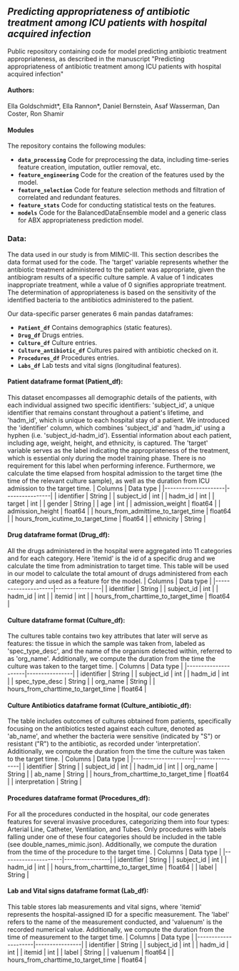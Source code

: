 ## *Predicting appropriateness of antibiotic treatment among ICU patients with hospital acquired infection*
Public repository containing code for model predicting antibiotic treatment appropriateness, as described in the manuscript "Predicting appropriateness of antibiotic treatment among ICU patients with hospital acquired infection"

#### Authors:
Ella Goldschmidt*, Ella Rannon*, Daniel Bernstein, Asaf Wasserman, Dan Coster, Ron Shamir

#### Modules
The repository contains the following modules:
* **`data_processing`** Code for preprocessing the data, including time-series feature creation, imputation, outlier removal, etc.
* **`feature_engineering`** Code for the creation of the features used by the model.
* **`feature_selection`** Code for feature selection methods and filtration of correlated and redundant features.
* **`feature_stats`** Code for conducting statistical tests on the features.
* **`models`** Code for the BalancedDataEnsemble model and a generic class for ABX appropriateness prediction model.

### Data:
The data used in our study is from MIMIC-III. This section describes the data format used for the code.
The 'target' variable represents whether the antibiotic treatment administered to the patient was appropriate, given the antibiogram results of a specific culture sample. A value of 1 indicates inappropriate treatment, while a value of 0 signifies appropriate treatment. The determination of appropriateness is based on the sensitivity of the identified bacteria to the antibiotics administered to the patient.

Our data-specific parser generates 6 main pandas dataframes:
* **`Patient_df`** Contains demographics (static features).
* **`Drug_df`** Drugs entries.
* **`Culture_df`** Culture entries.
* **`Culture_antibiotic_df`** Cultures paired with antibiotic checked on it.
* **`Procedures_df`** Procedures entries.
* **`Labs_df`** Lab tests and vital signs (longitudinal features).

#### Patient dataframe format (Patient_df):
This dataset encompasses all demographic details of the patients, with each individual assigned two specific identifiers: 'subject_id', a unique identifier that remains constant throughout a patient's lifetime, and 'hadm_id', which is unique to each hospital stay of a patient. We introduced the 'identifier' column, which combines 'subject_id' and 'hadm_id' using a hyphen (i.e. 'subject_id-hadm_id'). Essential information about each patient, including age, weight, height, and ethnicity, is captured. The 'target' variable serves as the label indicating the appropriateness of the treatment, which is essential only during the model training phase. There is no requirement for this label when performing inference. Furthermore, we calculate the time elapsed from hospital admission to the target time (the time of the relevant culture sample), as well as the duration from ICU admission to the target time.
|   Columns           | Data type      | 
|---------------------|----------------|
| identifier         | String         |
| subject_id         | int            |
| hadm_id            | int            |
| target             | int            |
| gender             | String         |
| age                | int            |
| admission_weight             | float64        |
| admission_height             | float64        |
| hours_from_admittime_to_target_time | float64 |
| hours_from_icutime_to_target_time   | float64 |
| ethnicity          | String         |

#### Drug dataframe format (Drug_df):
All the drugs administered in the hospital were aggregated into 11 categories and for each category. Here 'itemid' is the id of a specific drug and we calculate the time from administration to target time. This table will be used in our model to calculate the total amount of drugs administered from each category and used as a feature for the model.
|   Columns           | Data type      | 
|---------------------|----------------|
| identifier         | String         |
| subject_id         | int            |
| hadm_id            | int            |
| itemid             | int            |
| hours_from_charttime_to_target_time | float64 |

#### Culture dataframe format (Culture_df):
The cultures table contains two key attributes that later will serve as features: the tissue in which the sample was taken from, labeled as 'spec_type_desc', and the name of the organism detected within, referred to as 'org_name'. Additionally, we compute the duration from the time the culture was taken to the target time.
|   Columns           | Data type      | 
|---------------------|----------------|
| identifier         | String         |
| subject_id         | int            |
| hadm_id            | int            |
| spec_type_desc     | String         |
| org_name           | String         |
| hours_from_charttime_to_target_time | float64 |

#### Culture Antibiotics dataframe format (Culture_antibiotic_df):
The table includes outcomes of cultures obtained from patients, specifically focusing on the antibiotics tested against each culture, denoted as 'ab_name', and whether the bacteria were sensitive (indicated by "S") or resistant ("R") to the antibiotic, as recorded under 'interpretation'. Additionally, we compute the duration from the time the culture was taken to the target time.
|   Columns           | Data type      | 
|---------------------|----------------|
| identifier         | String         |
| subject_id         | int            |
| hadm_id            | int            |
| org_name           | String         |
| ab_name            | String         |
| hours_from_charttime_to_target_time | float64 |
| interpretation     | String         |

#### Procedures dataframe format (Procedures_df):
For all the procedures conducted in the hospital, our code generates features for several invasive procedures, categorizing them into four types: Arterial Line, Catheter, Ventilation, and Tubes. Only procedures with labels falling under one of these four categories should be included in the table (see double_names_mimic.json). Additionally, we compute the duration from the time of the procedure to the target time.
|   Columns           | Data type      | 
|---------------------|----------------|
| identifier         | String         |
| subject_id         | int            |
| hadm_id            | int            |
| hours_from_charttime_to_target_time | float64 |
| label              | String         |

#### Lab and Vital signs dataframe format (Lab_df):
This table stores lab measurements and vital signs, where 'itemid' represents the hospital-assigned ID for a specific measurement. The 'label' refers to the name of the measurement conducted, and 'valuenum' is the recorded numerical value. Additionally, we compute the duration from the time of measurement to the target time.
|   Columns           | Data type      | 
|---------------------|----------------|
| identifier         | String         |
| subject_id         | int            |
| hadm_id            | int            |
| itemid             | int            |
| label              | String         |
| valuenum           | float64        |
| hours_from_charttime_to_target_time | float64 |


